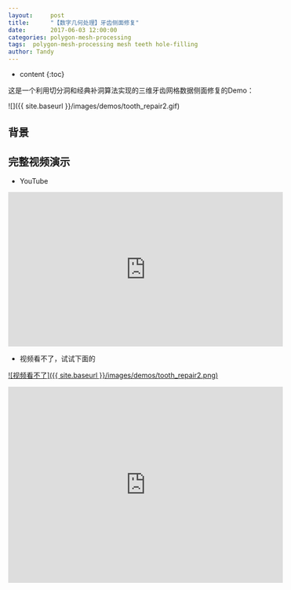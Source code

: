 ```yaml
---
layout:     post
title:      "【数字几何处理】牙齿侧面修复"
date:       2017-06-03 12:00:00
categories: polygon-mesh-processing
tags:  polygon-mesh-processing mesh teeth hole-filling 
author: Tandy
---
```


* content
{:toc}

这是一个利用切分洞和经典补洞算法实现的三维牙齿网格数据侧面修复的Demo：

![]({{ site.baseurl }}/images/demos/tooth_repair2.gif)




## 背景


## 完整视频演示
- YouTube
<iframe width="560" height="315" src="https://www.youtube.com/embed/8lgq0SQ37Os" frameborder="0" allowfullscreen></iframe>


- 视频看不了，试试下面的

[![视频看不了]({{ site.baseurl }}/images/demos/tooth_repair2.png)](http://player.youku.com/embed/XMjgwNjUwMzg0NA==)

<iframe width="560" height="400" src="http://player.youku.com/embed/XMjgwNjUwMzg0NA==" frameborder="0" allowfullscreen></iframe>
